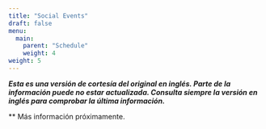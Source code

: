 ```yaml
---
title: "Social Events"
draft: false
menu:
  main:
    parent: "Schedule"
    weight: 4
weight: 5
---
```


***Esta es una versión de cortesía del original en inglés. Parte de la información puede no estar actualizada. Consulta siempre la versión en inglés para comprobar la última información.***

** Más información próximamente.
